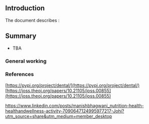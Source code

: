 ## Introduction
The document describes :

## Summary

- TBA

### General working





### References

[https://pypi.org/project/dental/](https://pypi.org/project/dental/)
[https://joss.theoj.org/papers/10.21105/joss.00855](https://joss.theoj.org/papers/10.21105/joss.00855)

https://www.linkedin.com/posts/manishbhagwani_nutrition-health-healthandwellness-activity-7090647124995977217-Johj?utm_source=share&utm_medium=member_desktop